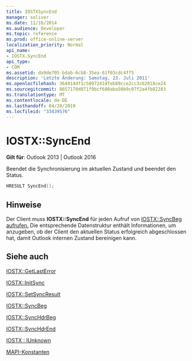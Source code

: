 ```yaml
---
title: IOSTXSyncEnd
manager: soliver
ms.date: 11/16/2014
ms.audience: Developer
ms.topic: reference
ms.prod: office-online-server
localization_priority: Normal
api_name:
- IOSTX.SyncEnd
api_type:
- COM
ms.assetid: da9de705-bdab-6cb8-35ea-61f03cdc4ff5
description: 'Letzte Änderung: Samstag, 23. Juli 2011'
ms.openlocfilehash: 364914df1c5897241dfeb89cce2cc3c62018ce24
ms.sourcegitcommit: 8657170d071f9bcf680aba50b9c07f2a4fb82283
ms.translationtype: MT
ms.contentlocale: de-DE
ms.lasthandoff: 04/28/2019
ms.locfileid: "33439576"
---
```

# <a name="iostxsyncend"></a>IOSTX::SyncEnd

  
  
**Gilt für**: Outlook 2013 | Outlook 2016 
  
Beendet die Synchronisierung im aktuellen Zustand und beendet den Status.
  
```cpp
HRESULT SyncEnd();
```

## <a name="remarks"></a>Hinweise

Der Client muss **IOSTX::SyncEnd** für jeden Aufruf von [IOSTX::SyncBeg aufrufen.](iostx-syncbeg.md) Die entsprechende Datenstruktur enthält Informationen, um anzugeben, ob der Client den aktuellen Status erfolgreich abgeschlossen hat, damit Outlook internen Zustand bereinigen kann.
  
## <a name="see-also"></a>Siehe auch



[IOSTX::GetLastError](iostx-getlasterror.md)
  
[IOSTX::InitSync](iostx-initsync.md)
  
[IOSTX::SetSyncResult](iostx-setsyncresult.md)
  
[IOSTX::SyncBeg](iostx-syncbeg.md)
  
[IOSTX::SyncHdrBeg](iostx-synchdrbeg.md)
  
[IOSTX::SyncHdrEnd](iostx-synchdrend.md)
  
[IOSTX : IUnknown](iostxiunknown.md)


[MAPI-Konstanten](mapi-constants.md)

